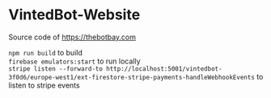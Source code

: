 # VintedBot-Website

Source code of https://thebotbay.com

`npm run build` to build \
`firebase emulators:start` to run locally\
`stripe listen --forward-to http://localhost:5001/vintedbot-3f0d6/europe-west1/ext-firestore-stripe-payments-handleWebhookEvents` to listen to stripe events
